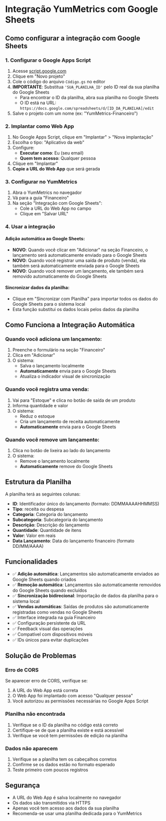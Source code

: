 # Integração YumMetrics com Google Sheets

## Como configurar a integração com Google Sheets

### 1. Configurar o Google Apps Script

1. Acesse [script.google.com](https://script.google.com)
2. Clique em "Novo projeto"
3. Cole o código do arquivo `Código.gs` no editor
4. **IMPORTANTE**: Substitua `'SUA_PLANILHA_ID'` pelo ID real da sua planilha do Google Sheets
   - Para encontrar o ID da planilha, abra sua planilha no Google Sheets
   - O ID está na URL: `https://docs.google.com/spreadsheets/d/[ID_DA_PLANILHA]/edit`
5. Salve o projeto com um nome (ex: "YumMetrics-Financeiro")

### 2. Implantar como Web App

1. No Google Apps Script, clique em "Implantar" > "Nova implantação"
2. Escolha o tipo: "Aplicativo da web"
3. Configure:
   - **Executar como**: Eu (seu email)
   - **Quem tem acesso**: Qualquer pessoa
4. Clique em "Implantar"
5. **Copie a URL do Web App** que será gerada

### 3. Configurar no YumMetrics

1. Abra o YumMetrics no navegador
2. Vá para a guia "Financeiro"
3. Na seção "Integração com Google Sheets":
   - Cole a URL do Web App no campo
   - Clique em "Salvar URL"

### 4. Usar a integração

#### Adição automática ao Google Sheets:
- **NOVO**: Quando você clicar em "Adicionar" na seção Financeiro, o lançamento será automaticamente enviado para o Google Sheets
- **NOVO**: Quando você registrar uma saída de produto (venda), ela também será automaticamente enviada para o Google Sheets
- **NOVO**: Quando você remover um lançamento, ele também será removido automaticamente do Google Sheets

#### Sincronizar dados da planilha:
- Clique em "Sincronizar com Planilha" para importar todos os dados do Google Sheets para o sistema local
- Esta função substitui os dados locais pelos dados da planilha

## Como Funciona a Integração Automática

### Quando você adiciona um lançamento:
1. Preenche o formulário na seção "Financeiro"
2. Clica em "Adicionar"
3. O sistema:
   - Salva o lançamento localmente
   - **Automaticamente** envia para o Google Sheets
   - Atualiza o indicador visual de sincronização

### Quando você registra uma venda:
1. Vai para "Estoque" e clica no botão de saída de um produto
2. Informa quantidade e valor
3. O sistema:
   - Reduz o estoque
   - Cria um lançamento de receita automaticamente
   - **Automaticamente** envia para o Google Sheets

### Quando você remove um lançamento:
1. Clica no botão de lixeira ao lado do lançamento
2. O sistema:
   - Remove o lançamento localmente
   - **Automaticamente** remove do Google Sheets

## Estrutura da Planilha

A planilha terá as seguintes colunas:
- **ID**: Identificador único do lançamento (formato: DDMMAAAAHHMMSS)
- **Tipo**: receita ou despesa
- **Categoria**: Categoria do lançamento
- **Subcategoria**: Subcategoria do lançamento
- **Descrição**: Descrição do lançamento
- **Quantidade**: Quantidade de itens
- **Valor**: Valor em reais
- **Data Lançamento**: Data do lançamento financeiro (formato DD/MM/AAAA)

## Funcionalidades

- ✅ **Adição automática**: Lançamentos são automaticamente enviados ao Google Sheets quando criados
- ✅ **Remoção automática**: Lançamentos são automaticamente removidos do Google Sheets quando excluídos
- ✅ **Sincronização bidirecional**: Importação de dados da planilha para o sistema local
- ✅ **Vendas automáticas**: Saídas de produtos são automaticamente registradas como vendas no Google Sheets
- ✅ Interface integrada na guia Financeiro
- ✅ Configuração persistente da URL
- ✅ Feedback visual das operações
- ✅ Compatível com dispositivos móveis
- ✅ IDs únicos para evitar duplicações

## Solução de Problemas

### Erro de CORS
Se aparecer erro de CORS, verifique se:
1. A URL do Web App está correta
2. O Web App foi implantado com acesso "Qualquer pessoa"
3. Você autorizou as permissões necessárias no Google Apps Script

### Planilha não encontrada
1. Verifique se o ID da planilha no código está correto
2. Certifique-se de que a planilha existe e está acessível
3. Verifique se você tem permissões de edição na planilha

### Dados não aparecem
1. Verifique se a planilha tem os cabeçalhos corretos
2. Confirme se os dados estão no formato esperado
3. Teste primeiro com poucos registros

## Segurança

- A URL do Web App é salva localmente no navegador
- Os dados são transmitidos via HTTPS
- Apenas você tem acesso aos dados da sua planilha
- Recomenda-se usar uma planilha dedicada para o YumMetrics